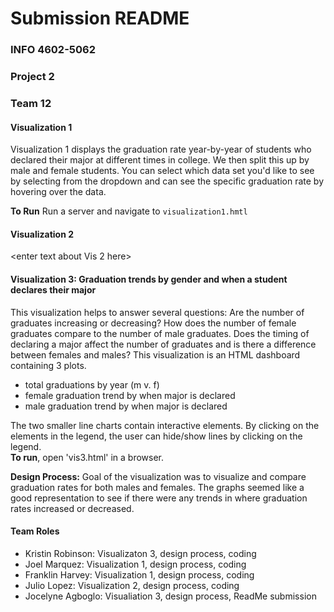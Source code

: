 # Submission README  
### INFO 4602-5062  
### Project 2 
### Team 12

#### Visualization 1  
Visualization 1 displays the graduation rate year-by-year of students who declared their major at different times in college. We then split this up by male and female students. You can select which data set you'd like to see by selecting from the dropdown and can see the specific graduation rate by hovering over the data. 

**To Run**
Run a server and navigate to `visualization1.hmtl`

#### Visualization 2  
<enter text about Vis 2 here>

#### Visualization 3: Graduation trends by gender and when a student declares their major  
This visualization helps to answer several questions: Are the number of graduates 
increasing or decreasing? How does the number of female graduates compare to the number of male graduates. 
Does the timing of declaring a major affect the number of graduates and is there a difference between females and males? 
This visualization is an HTML dashboard containing 3 plots. 
* total graduations by year (m v. f)
* female graduation trend by when major is declared
* male graduation trend by when major is declared  

The two smaller line charts contain interactive elements. By clicking on the elements in the legend, the user can hide/show lines by clicking on the legend.  
**To run**, open 'vis3.html' in a browser.

**Design Process:** Goal of the visualization was to visualize and compare graduation rates for both males and females. The graphs seemed like a good representation to see if there were any trends in where graduation rates increased or decreased. 

#### Team Roles
* Kristin Robinson: Visualizaton 3, design process, coding
* Joel Marquez: Visualization 1, design process, coding
* Franklin Harvey: Visualization 1, design process, coding
* Julio Lopez: Visualization 2, design process, coding
* Jocelyne Agboglo: Visualiation 3, design process, ReadMe submission

